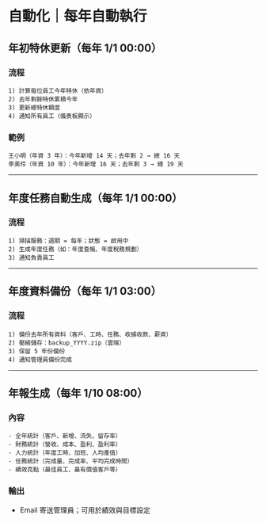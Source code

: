 # 自動化｜每年自動執行

## 年初特休更新（每年 1/1 00:00）

### 流程
```
1) 計算每位員工今年特休（依年資）
2) 去年剩餘特休累積今年
3) 更新總特休額度
4) 通知所有員工（儀表板顯示）
```

### 範例
```
王小明（年資 3 年）：今年新增 14 天；去年剩 2 → 總 16 天
李美玲（年資 10 年）：今年新增 16 天；去年剩 3 → 總 19 天
```

---

## 年度任務自動生成（每年 1/1 00:00）

### 流程
```
1) 掃描服務：週期 = 每年；狀態 = 啟用中
2) 生成年度任務（如：年度查帳、年度稅務規劃）
3) 通知負責員工
```

---

## 年度資料備份（每年 1/1 03:00）

### 流程
```
1) 備份去年所有資料（客戶、工時、任務、收據收款、薪資）
2) 壓縮儲存：backup_YYYY.zip（雲端）
3) 保留 5 年份備份
4) 通知管理員備份完成
```

---

## 年報生成（每年 1/10 08:00）

### 內容
```
- 全年統計（客戶、新增、流失、留存率）
- 財務統計（營收、成本、盈利、盈利率）
- 人力統計（年度工時、加班、人均產值）
- 任務統計（完成量、完成率、平均完成時間）
- 績效亮點（最佳員工、最有價值客戶等）
```

### 輸出
- Email 寄送管理員；可用於績效與目標設定
